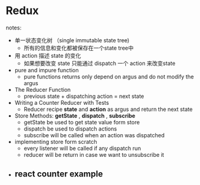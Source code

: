 # Redux

notes:  
- 单一状态变化树 （single immutable state tree)
    - 所有的信息和变化都被保存在一个state tree中
- 用 action 描述 state 的变化
    - 如果想要改变 state 只能通过 dispatch 一个 action 来改变state
- pure and impure function
    - pure functions returns only depend on argus and do not modify the argus
- The Reducer Function
    - previous state + dispatching action = next state
- Writing a Counter Reducer with Tests
    - Reducer recipe __state__ and __action__ as argus and return the next state
- Store Methods: __getState__ , __dispatch__ , __subscribe__
    - getState be used to get state value form store
    - dispatch be used to dispatch actions
    - subscribe will be called when an action was dispatched
- implementing store form scratch
    - every listener will be called if any dispatch run
    - reducer will be return in case we want to unsubscribe it
- react counter example
    - 
